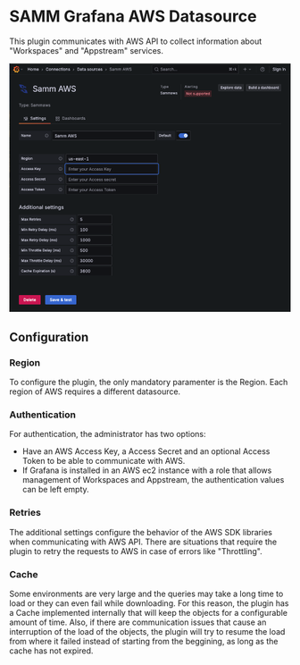 # SAMM Grafana AWS Datasource

This plugin communicates with AWS API to collect information about "Workspaces" and "Appstream" services.

![Add Data Source](https://raw.githubusercontent.com/samanamonitor/samm-grafanaaws-datasource/master/src/img/config.png)

## Configuration

### Region
To configure the plugin, the only mandatory paramenter is the Region. Each region of AWS requires a different datasource.

### Authentication
For authentication, the administrator has two options:
* Have an AWS Access Key, a Access Secret and an optional Access Token to be able to communicate with AWS.
* If Grafana is installed in an AWS ec2 instance with a role that allows management of Workspaces and Appstream, the authentication values can be left empty.

### Retries
The additional settings configure the behavior of the AWS SDK libraries when communicating with AWS API. There are situations that require the plugin to retry the requests to AWS in case of errors like "Throttling".

### Cache
Some environments are very large and the queries may take a long time to load or they can even fail while downloading. For this reason, the plugin has a Cache implemented internally that will keep the objects for a configurable amount of time. Also, if there are communication issues that cause an interruption of the load of the objects, the plugin will try to resume the load from where it failed instead of starting from the beggining, as long as the cache has not expired.
